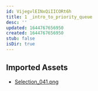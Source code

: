 ```yaml
---
id: VijegvlEINxQiIICORt6h
title: 1 _intro_to_priority_queue
desc: ''
updated: 1644767656950
created: 1644767656950
stub: false
isDir: true
---
```

## Imported Assets
- [Selection_041.png](/assets/selection_041-gV9M5sBQkM0s.png)
